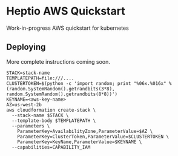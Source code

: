 # Heptio AWS Quickstart

Work-in-progress AWS quickstart for kubernetes

## Deploying

More complete instructions coming soon.

```
STACK=stack-name
TEMPLATEPATH=file:///....
CLUSTERTOKEN=$(python -c 'import random; print "%06x.%016x" % (random.SystemRandom().getrandbits(3*8), random.SystemRandom().getrandbits(8*8))')
KEYNAME=<aws-key-name>
AZ=us-west-2b
aws cloudformation create-stack \
  --stack-name $STACK \
  --template-body $TEMPLATEPATH \
  --parameters \
    ParameterKey=AvailabilityZone,ParameterValue=$AZ \
    ParameterKey=ClusterToken,ParameterValue=$CLUSTERTOKEN \
    ParameterKey=KeyName,ParameterValue=$KEYNAME \
  --capabilities=CAPABILITY_IAM
```